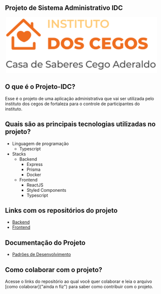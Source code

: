 ## Projeto de Sistema Administrativo IDC
 <div align="center" >
     <img src="images/logo.svg" alt= “” width="500em">
 </div>

## O que é o Projeto-IDC?
Esse é o projeto de uma aplicação administrativa que vai ser utilizada pelo instituto dos cegos de fortaleza para o controle de participantes do instituto.

## Quais são as principais tecnologias utilizadas no projeto?
- Linguagem de programação
    - Typescript
- Stacks
    - Backend
        - Express
        - Prisma
        - Docker
    - Frontend
        - ReactJS
        - Styled Components
        - Typescript

## Links com os repositórios do projeto
- [Backend](https://github.com/dev-inove/IDC-Backend-Refactored)
- [Frontend](https://github.com/dev-inove/IDC-frontend)

## Documentação do Projeto
- [Padrões de Desenvolvimento](DOCUMENTATION_STANDARDS.md)

## Como colaborar com o projeto?
Acesse o links do repositório ao qual você quer colaborar e leia o arquivo [como colaborar]("ainda n fiz") para saber como contribuir com o projeto.
